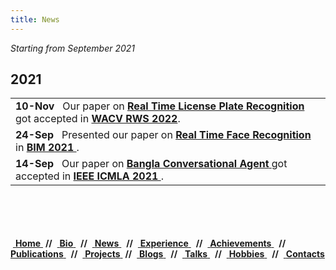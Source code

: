 ```yaml
---
title: News
---
```


*Starting from September 2021* <br/>

## 2021
<table>
<tr><td> <b>10-Nov</b> &nbsp; Our paper on <a href="https://arxiv.org/pdf/2108.08339.pdf"> <b>Real Time License Plate Recognition</b> </a> got accepted in <a href="https://wacv2022.thecvf.com/node/75"> <b>WACV RWS 2022</b></a>. <br/></td></tr>
<tr><td> <b>24-Sep</b> &nbsp; Presented our paper on <a href="https://arxiv.org/pdf/2107.07576.pdf"> <b>Real Time Face Recognition</b> </a> in <a href="https://confbim.com/"> <b>BIM 2021 </b></a>. <br/></td></tr>
<tr><td> <b>14-Sep</b> &nbsp; Our paper on <a href="https://arxiv.org/pdf/2107.05541.pdf"> <b>Bangla Conversational Agent</b> </a> got accepted in <a href="https://www.icmla-conference.org/icmla21/index.html"> <b>IEEE ICMLA 2021 </b></a>. <br/></td></tr>
</table>
<br/>
<br/>
<br/>
<br/>
<div class ="box">
    &nbsp;<a href="">            <b>Home</b>  </a> &nbsp;<b>//</b>
    </b>&nbsp;<a href="#bio">             <b>Bio</b>  </a> &nbsp; <b>//</b>
    &nbsp;<a href="#news">                <b>News</b> </a> &nbsp; <b>//</b>
    &nbsp;<a href="#experience">          <b>Experience</b> </a> &nbsp; <b>//</b>
    &nbsp;<a href="#achievements">        <b>Achievements</b> </a> &nbsp; <b>//</b>
    &nbsp;<a href="#publications">        <b>Publications</b> </a> &nbsp; <b>//</b>
    &nbsp;<a href="#projects">            <b>Projects</b> </a> &nbsp;<b>//</b>
    &nbsp;<a href="#blogs">               <b>Blogs</b> </a> &nbsp; <b>//</b>
    &nbsp;<a href="#talks">               <b>Talks</b>    </a> &nbsp; <b>//</b>
    &nbsp;<a href="#hobbies">             <b>Hobbies</b>    </a> &nbsp; <b>//</b>
    &nbsp;<a href="#contacts">            <b>Contacts</b> </a> &nbsp;
</div>

